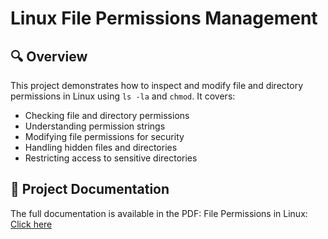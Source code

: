 # Linux File Permissions Management

## 🔍 Overview
This project demonstrates how to inspect and modify file and directory permissions in Linux using `ls -la` and `chmod`. It covers:
- Checking file and directory permissions
- Understanding permission strings
- Modifying file permissions for security
- Handling hidden files and directories
- Restricting access to sensitive directories

## 📄 Project Documentation
The full documentation is available in the PDF:
File Permissions in Linux: [Click here](./File%20permissions%20in%20Linux.pdf)